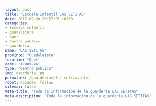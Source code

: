```yaml
---
layout: post
title: "Escuela Infantil LAS SETITAS"
date: 2017-09-20 20:57:05 +0200
categories:
- Escuela Infantil
- guadalajara
- quer
- Centro público
- guarderia
name: "LAS SETITAS"
province: "Guadalajara"
location: "Quer"
code: "19009026"
type: "Centro público"
img: guarderia.jpg
permalink: /guarderias/las-setitas.html
robot: noindex, follow
sitemap: false
meta-title: "Toda la información de la guardería LAS SETITAS"
meta-description: "Toda la información de la guardería LAS SETITAS"
---
```

